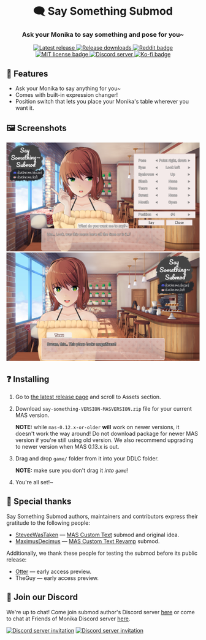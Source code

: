 <h1 align="center">🗨️ Say Something Submod</h1>
<h3 align="center">Ask your Monika to say something and pose for you~</h3>

<p align="center">
  <a href="https://github.com/friends-of-monika/mas-saysomething/releases/latest">
    <img alt="Latest release" src="https://img.shields.io/github/v/release/friends-of-monika/mas-saysomething">
  </a>
  <a href="https://github.com/friends-of-monika/mas-saysomething/releases">
    <img alt="Release downloads" src="https://img.shields.io/github/downloads/friends-of-monika/mas-saysomething/total">
  </a>
  <a href="https://www.reddit.com/r/MASFandom/comments/yeqld8/heya_people_say_something_submod_is_out">
    <img alt="Reddit badge" src="https://img.shields.io/badge/dynamic/json?label=%F0%9D%97%8B%2Fmasfandom%20post&query=%24[0].data.children[0].data.score&suffix=%20upvotes&url=https%3A%2F%2Fwww.reddit.com%2Fr%2FMASFandom%2Fcomments%2Fyeqld8%2Fheya_people_say_something_submod_is_out.json&logo=reddit&style=social">
  </a>
  <a href="https://github.com/friends-of-monika/mas-saysomething/blob/main/LICENSE.txt">
    <img alt="MIT license badge" src="https://img.shields.io/badge/License-MIT-lightgrey.svg">
  </a>
  <a href="https://dcache.me/discord">
    <img alt="Discord server" src="https://discordapp.com/api/guilds/1029849988953546802/widget.png?style=shield">
  </a>
  <a href="https://ko-fi.com/Y8Y15BC52">
    <img alt="Ko-fi badge" src="https://ko-fi.com/img/githubbutton_sm.svg" height="20">
  </a>
</p>


## 🌟 Features

* Ask your Monika to say anything for you~
* Comes with built-in expression changer!
* Position switch that lets you place your Monika's table wherever you want it.

## 🖼️ Screenshots

![Monika is wondering, what is that menu...][12]
![Monika is impressed][13]

## ❓ Installing

1. Go to [the latest release page][6] and scroll to Assets section.
2. Download `say-something-VERSION-MASVERSION.zip` file for your current MAS
   version.

   **NOTE:** while `mas-0.12.x-or-older` **will** work on newer versions, it
   doesn't work the way around! Do not download package for newer MAS version
   if you're still using old version. We also recommend upgrading to newer
   version when MAS 0.13.x is out.
3. Drag and drop `game/` folder from it into your DDLC folder.

   **NOTE:** make sure you don't drag it *into `game`*!
4. You're all set!~

## 🏅 Special thanks

Say Something Submod authors, maintainers and contributors express their
gratitude to the following people:
* [SteveeWasTaken][1] &mdash; [MAS Custom Text][2] submod and original idea.
* [MaximusDecimus][3] &mdash; [MAS Custom Text Revamp][4] submod.

Additionally, we thank these people for testing the submod before its public
release:
* [Otter][5] &mdash; early access preview.
* TheGuy &mdash; early access preview.

## 💬 Join our Discord

We're up to chat! Come join submod author's Discord server [here][8] or come to chat at Friends
of Monika Discord server [here][9].

[![Discord server invitation][10]][8]
[![Discord server invitation][11]][9]

[1]: https://github.com/SteveeWasTaken
[2]: https://github.com/SteveeWasTaken/mas-custom-text
[3]: https://github.com/AzhamProdLive
[4]: https://github.com/AzhamProdLive/AzhamMakesTrash-Submods/tree/main/Custom%20Text%20Revamp
[5]: https://github.com/my-otter-self
[6]: https://github.com/friends-of-monika/mas-saysomething/releases/latest
[7]: https://github.com/PencilMario
[8]: https://dcache.me/discord
[9]: https://mon.icu/discord
[10]: https://discordapp.com/api/guilds/1029849988953546802/widget.png?style=banner3
[11]: https://discordapp.com/api/guilds/970747033071804426/widget.png?style=banner3
[12]: doc/screenshots/1.png
[13]: doc/screenshots/2.png